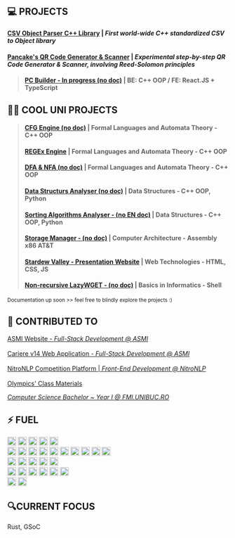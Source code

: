 ## 💻 PROJECTS

#### [CSV Object Parser C++ Library](https://github.com/vlaxcs/CSV-Object-Parser-CPP) | *First world-wide C++ standardized CSV to Object library*
#### [Pancake's QR Code Generator & Scanner](https://github.com/vlaxcs/QR-Code-Generator-Scanner/) | *Experimental step-by-step QR Code Generator & Scanner, involving Reed-Solomon principles*
> #### [PC Builder - In progress (no doc)](https://github.com/vlaxcs/PC-Builder) | BE: C++ OOP / FE: React.JS + TypeScript

## 👨‍🎓​ COOL UNI PROJECTS

> #### [CFG Engine (no doc)](https://github.com/vlaxcs/CFG-Engine) | Formal Languages and Automata Theory - C++ OOP
> #### [REGEx Engine](https://github.com/vlaxcs/REGExLFA) | Formal Languages and Automata Theory - C++ OOP
> #### [DFA & NFA (no doc)](https://github.com/vlaxcs/DFA-NFA) | Formal Languages and Automata Theory - C++ OOP
> #### [Data Structurs Analyser (no doc)](https://github.com/vlaxcs/DS-Structures-Analyser) | Data Structures - C++ OOP, Python
> #### [Sorting Algorithms Analyser - (no EN doc)](https://github.com/vlaxcs/DS-Sorts-Analyser) | Data Structures - C++ OOP, Python
> #### [Storage Manager - (no doc)](https://github.com/vlaxcs/FMI-1LINFO-ASC-Proiect) | Computer Architecture - Assembly x86 AT&T
> #### [Stardew Valley - Presentation Website](https://github.com/vlaxcs/Stardew-Valley-Presentation-Website) | Web Technologies - HTML, CSS, JS
> #### [Non-recursive LazyWGET - (no doc)](https://github.com/vlaxcs/LazyWGET) | Basics in Informatics - Shell

<sup>Documentation up soon >> feel free to blindly explore the projects :)</sup>


## 🚀 CONTRIBUTED TO

<a href="https://github.com/as-mi/site-asmi-nou">
  ASMI Website - <i>Full-Stack Development @ ASMI</i>
</a>
<br><br>
<a href="https://github.com/as-mi/site-cariere-nou">
  Cariere v14 Web Application - <i>Full-Stack Development @ ASMI</i>
</a>
<br><br>
<a href="https://gitlab.com/users/nitronlp/project">
  NitroNLP Competition Platform | <i>Front-End Development @ NitroNLP</i>
</a>
<br><br>
<a href="../../../FMI-INFO-S15-2024-2027">
  Olympics' Class Materials
  <p><i>Computer Science Bachelor ~ Year I @ FMI.UNIBUC.RO</i></p>
</a>

<div align="left">
  <h2>⚡ FUEL </h2>
</div>

<div align="left">
  <img src="https://img.shields.io/badge/python-3670A0?style=for-the-badge&logo=python&logoColor=ffdd54" height="20" />
  <img src="https://img.shields.io/badge/c++-%2300599C.svg?style=for-the-badge&logo=c%2B%2B&logoColor=white" height="20" />
  <img src="https://img.shields.io/badge/c-%2300599C.svg?style=for-the-badge&logo=c&logoColor=white" height="20" />
  <img src="https://img.shields.io/badge/c%23-%23239120.svg?style=for-the-badge&logo=csharp&logoColor=white" height="20" />
  <img src="https://img.shields.io/badge/assembly%20script-%23000000.svg?style=for-the-badge&logo=assemblyscript&logoColor=white" height="20" />
</div>

<div align="left">
  <img src="https://img.shields.io/badge/html5-%23E34F26.svg?style=for-the-badge&logo=html5&logoColor=white" height="20" />
  <img src="https://img.shields.io/badge/css3-%231572B6.svg?style=for-the-badge&logo=css3&logoColor=white" height="20" />
  <img src="https://img.shields.io/badge/javascript-%23323330.svg?style=for-the-badge&logo=javascript&logoColor=%23F7DF1E" height="20" />
  <img src="https://img.shields.io/badge/typescript-%23007ACC.svg?style=for-the-badge&logo=typescript&logoColor=white" height="20" />
  <img src="https://img.shields.io/badge/react-%2320232a.svg?style=for-the-badge&logo=react&logoColor=%2361DAFB" height="20" />
  <img src="https://img.shields.io/badge/postgres-%23316192.svg?style=for-the-badge&logo=postgresql&logoColor=white" height="20" />
  <img src="https://img.shields.io/badge/Prisma-3982CE?style=for-the-badge&logo=Prisma&logoColor=white" height="20" />
  <img src="https://img.shields.io/badge/.NET-5C2D91?style=for-the-badge&logo=.net&logoColor=white" height="20" />
  <img src="https://img.shields.io/badge/nginx-%23009639.svg?style=for-the-badge&logo=nginx&logoColor=white" height="20" />
  <img src="https://img.shields.io/badge/mysql-4479A1.svg?style=for-the-badge&logo=mysql&logoColor=white" height="20" />
</div>

<div align="left">
  <img src="https://img.shields.io/badge/gitlab%20CI-%23181717.svg?style=for-the-badge&logo=gitlab&logoColor=white" height="20" />
  <img src="https://img.shields.io/badge/gitlab-%23181717.svg?style=for-the-badge&logo=gitlab&logoColor=white" height="20" />
  <img src="https://img.shields.io/badge/github-%23121011.svg?style=for-the-badge&logo=github&logoColor=white" height="20" />
  <img src="https://img.shields.io/badge/github%20actions-%232671E5.svg?style=for-the-badge&logo=githubactions&logoColor=white" height="20" />
  <img src="https://img.shields.io/badge/git-%23F05033.svg?style=for-the-badge&logo=git&logoColor=white" height="20" />
</div>

<div align="left">
  <img src="https://img.shields.io/badge/Adobe%20After%20Effects-9999FF.svg?style=for-the-badge&logo=Adobe%20After%20Effects&logoColor=white" height="20" />
  <img src="https://img.shields.io/badge/adobe%20illustrator-%23FF9A00.svg?style=for-the-badge&logo=adobe%20illustrator&logoColor=white" height="20" />
  <img src="https://img.shields.io/badge/Adobe%20InDesign-49021F?style=for-the-badge&logo=adobeindesign&logoColor=FF3366" height="20" />
  <img src="https://img.shields.io/badge/Adobe%20Lightroom-31A8FF.svg?style=for-the-badge&logo=Adobe%20Lightroom&logoColor=white" height="20" />
  <img src="https://img.shields.io/badge/adobe%20photoshop-%2331A8FF.svg?style=for-the-badge&logo=adobe%20photoshop&logoColor=white" height="20" />
  <img src="https://img.shields.io/badge/Adobe%20Premiere%20Pro-9999FF.svg?style=for-the-badge&logo=Adobe%20Premiere%20Pro&logoColor=white" height="20" />
</div>

<div align="left">
  <img src="https://img.shields.io/badge/latex-%23008080.svg?style=for-the-badge&logo=latex&logoColor=white" height="20" />
  <img src="https://img.shields.io/badge/markdown-%23000000.svg?style=for-the-badge&logo=markdown&logoColor=white" height="20" />
</div>

<div align="left">
  <h2>🔍CURRENT FOCUS</h2>
  <p>Rust, GSoC</p>
</div>
